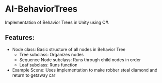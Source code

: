 # AI-BehaviorTrees
Implementation of Behavior Trees in Unity using C#. 

## Features:
- Node class: Basic structure of all nodes in Behavior Tree
  - Tree subclass: Organizes nodes
  - Sequence Node subclass: Runs through child nodes in order
  - Leaf subclass: Runs function
- Example Scene: Uses implementation to make robber steal diamond and return to getaway car
